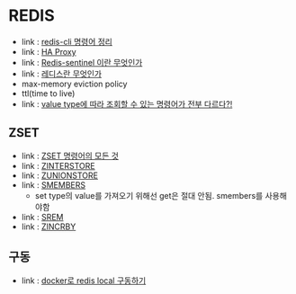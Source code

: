 # REDIS
- link : [redis-cli 명령어 정리](https://freeblogger.tistory.com/10)
- link : [HA Proxy](https://crystalcube.co.kr/178?category=665742)
- link : [Redis-sentinel 이란 무엇인가](https://coding-start.tistory.com/127)
- link : [레디스란 무엇인가](https://jyejye9201.medium.com/%EB%A0%88%EB%94%94%EC%8A%A4-redis-%EB%9E%80-%EB%AC%B4%EC%97%87%EC%9D%B8%EA%B0%80-2b7af75fa818)
- max-memory eviction policy
- ttl(time to live)
- link : [value type에 따라 조회할 수 있는 명령어가 전부 다르다?!](https://wildeveloperetrain.tistory.com/243)

## ZSET
- link : [ZSET 명령어의 모든 것](https://luran.me/381)
- link : [ZINTERSTORE](https://redis.io/commands/zinterstore/)
- link : [ZUNIONSTORE](https://redis.io/commands/zunionstore/)
- link : [SMEMBERS](https://redis.io/commands/smembers/)
    - set type의 value를 가져오기 위해선 get은 절대 안됨. smembers를 사용해야함
- link : [SREM](https://redis.io/commands/srem/)
- link : [ZINCRBY](https://redis.io/commands/zincrby/)

## 구동
- link : [docker로 redis local 구동하기](https://hirlawldo.tistory.com/186)